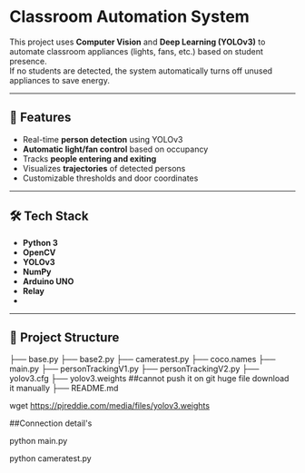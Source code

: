  # Classroom Automation System

This project uses **Computer Vision** and **Deep Learning (YOLOv3)** to automate classroom appliances (lights, fans, etc.) based on student presence.  
If no students are detected, the system automatically turns off unused appliances to save energy.

---

## 🚀 Features
- Real-time **person detection** using YOLOv3
- **Automatic light/fan control** based on occupancy
- Tracks **people entering and exiting**
- Visualizes **trajectories** of detected persons
- Customizable thresholds and door coordinates

---

## 🛠️ Tech Stack
- **Python 3**
- **OpenCV**
- **YOLOv3**
- **NumPy**
- **Arduino UNO**
- **Relay**
- 

---

## 📂 Project Structure
├── base.py
├── base2.py
├── cameratest.py
├── coco.names
├── main.py
├── personTrackingV1.py
├── personTrackingV2.py
├── yolov3.cfg
├── yolov3.weights  ##cannot push it on git huge file download it manually 
├── README.md

wget https://pjreddie.com/media/files/yolov3.weights


##Connection detail's



python main.py

python cameratest.py






